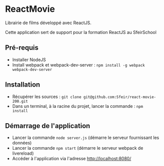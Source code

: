 ReactMovie
============

Librairie de films développé avec ReactJS.

Cette application sert de support pour la formation ReactJS au SfeirSchool

## Pré-requis
* Installer NodeJS
* Install webpack et webpack-dev-server : `npm install -g webpack webpack-dev-server`

## Installation
* Récupérer les sources : `git clone git@github.com:Sfeir/react-movie-200.git`
* Dans un terminal, à la racine du projet, lancer la commande : `npm install`

## Démarrage de l'application
* Lancer la commande `node server.js` (démarre le serveur fournissant les données)
* Lancer la commande `npm start` (démarre le serveur webpack de livereload)
* Accéder à l'application via l'adresse [http://localhost:8080/](http://localhost:8080/)
